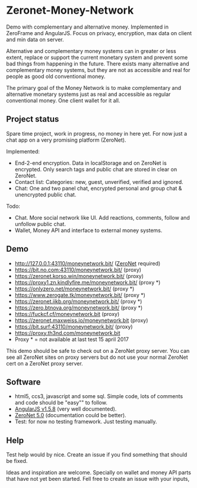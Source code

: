 # Zeronet-Money-Network
Demo with complementary and alternative money. Implemented in ZeroFrame and AngularJS. Focus on privacy, encryption, max data on client and min data on server. 

Alternative and complementary money systems can in greater or less extent, replace or support the current monetary system and 
prevent some bad things from happening in the future. There exists many alternative and complementary money systems, but they are not as 
accessible and real for people as good old conventional money. 

The primary goal of the Money Network is to make complementary and alternative monetary systems just as real and accessible as 
regular conventional money. One client wallet for it all.

## Project status
Spare time project, work in progress, no money in here yet. For now just a chat app on a very promising platform (ZeroNet). 

Implemented:
- End-2-end encryption. Data in localStorage and on ZeroNet is encrypted. Only search tags and public chat are stored in clear on ZeroNet. 
- Contact list: Categories: new, guest, unverified, verified and ignored.
- Chat: One and two panel chat, encrypted personal and group chat & unencrypted public chat.

Todo:
- Chat. More social network like UI. Add reactions, comments, follow and unfollow public chat.
- Wallet, Money API and interface to external money systems.  

## Demo
- http://127.0.0.1:43110/moneynetwork.bit/ ([ZeroNet](https://zeronet.readthedocs.io/en/latest/using_zeronet/installing/) required)
- https://bit.no.com:43110/moneynetwork.bit/ (proxy)
- https://zeronet.korso.win/moneynetwork.bit/ (proxy)
- https://proxy1.zn.kindlyfire.me/moneynetwork.bit/ (proxy *)
- https://onlyzero.net/moneynetwork.bit/ (proxy *)
- https://www.zerogate.tk/moneynetwork.bit/ (proxy *)
- https://zeronet.iikb.org/moneynetwork.bit/ (proxy *)
- https://zero.btnova.org/moneynetwork.bit/ (proxy *)
- https://fuckcf.cf/moneynetwork.bit (proxy)
- https://zeronet.maxweiss.io/moneynetwork.bit (proxy)
- https://bit.surf:43110/moneynetwork.bit/ (proxy)
- https://proxy.th3nd.com/moneynetwork.bit
- Proxy * = not available at last test 15 april 2017

This demo should be safe to check out on a ZeroNet proxy server. 
You can see all ZeroNet sites on proxy servers but do not use your normal ZeroNet cert on a ZeroNet proxy server.

## Software 
- html5, ccs3, javascript and some sql. Simple code, lots of comments and code should be "easy"" to follow. 
- [AngularJS v1.5.8](https://angularjs.org/) (very well documented).
- [ZeroNet 5.0](https://zeronet.readthedocs.io/en/latest/site_development/zeroframe_api_reference/) (documentation could be better).
- Test: for now no testing framework. Just testing manually.

## Help
Test help would by nice. Create an issue if you find something that should be fixed.

Ideas and inspiration are welcome. Specially on wallet and money API parts that have not yet been started. Fell free to create an issue with your inputs,

